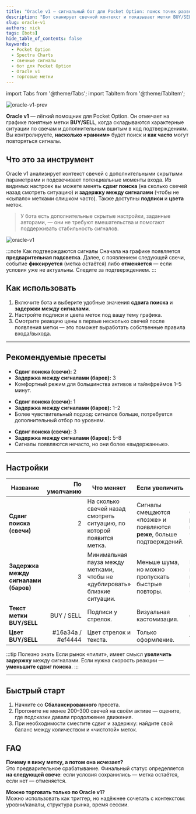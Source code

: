 ```yaml
---
title: "Oracle v1 — сигнальный бот для Pocket Option: поиск точек разворота BUY/SELL"
description: "Бот сканирует свечной контекст и показывает метки BUY/SELL. Пользователь управляет сдвигом поиска и паузой между сигналами, а также подписями и цветами. Подходит для новичков."
slug: oracle-v1
authors: nick
tags: [bots]
hide_table_of_contents: false
keywords:
  - Pocket Option
  - Spectra Charts
  - свечные сигналы
  - бот для Pocket Option
  - Oracle v1
  - торговые метки
---
```


import Tabs from '@theme/Tabs';
import TabItem from '@theme/TabItem';

![oracle-v1-prev](/img/blog/oracle-v1-prev.png)

**Oracle v1** — лёгкий помощник для Pocket Option. Он отмечает на графике понятные метки **BUY/SELL**, когда складываются характерные ситуации по свечам и дополнительным вшитым в код подтверждениям. Вы контролируете, **насколько «ранним»** будет поиск и **как часто** могут повторяться сигналы.
<!-- truncate -->

## Что это за инструмент

Oracle v1 анализирует контекст свечей с дополнительными скрытыми параметрами и подсвечивает потенциальные моменты входа. Из видимых настроек вы можете менять **сдвиг поиска** (на сколько свечей назад смотреть ситуацию) и **задержку между сигналами** (чтобы не «сыпало» метками слишком часто). Также доступны **подписи** и **цвета** меток.

> У бота есть дополнительные скрытые настройки, заданные авторами, — они не требуют вмешательства и помогают поддерживать стабильность сигналов.

![oracle-v1](/img/blog/oracle-v1.png)

:::note Как подтверждаются сигналы
Сначала на графике появляется **предварительная подсветка**. Далее, с появлением следующей свечи, событие **фиксируется** (метка остаётся) либо **отменяется** — если условия уже не актуальны. Следите за подтверждением.
:::

## Как использовать

1. Включите бота и выберите удобные значения **сдвига поиска** и **задержки между сигналами**.  
2. Настройте подписи и цвета меток под вашу тему графика.  
3. Смотрите реакцию цены в первые несколько свечей после появления метки — это поможет выработать собственные правила входа/выхода.

---

## Рекомендуемые пресеты

<Tabs groupId="oracle-presets" defaultValue="balanced" queryString>
  <TabItem value="balanced" label="Сбалансированный">
    <ul>
      <li><strong>Сдвиг поиска (свечи):</strong> 2</li>
      <li><strong>Задержка между сигналами (баров):</strong> 3</li>
      <li>Комфортный режим для большинства активов и таймфреймов 1–5 минут.</li>
    </ul>
  </TabItem>

  <TabItem value="early" label="Ранний">
    <ul>
      <li><strong>Сдвиг поиска (свечи):</strong> 1</li>
      <li><strong>Задержка между сигналами (баров):</strong> 1–2</li>
      <li>Более чувствительный подход: сигналов больше, потребуется дополнительный отбор по уровням.</li>
    </ul>
  </TabItem>

  <TabItem value="rare" label="Редкий">
    <ul>
      <li><strong>Сдвиг поиска (свечи):</strong> 3</li>
      <li><strong>Задержка между сигналами (баров):</strong> 5–8</li>
      <li>Сигналы появляются нечасто, но они более «выдержанные».</li>
    </ul>
  </TabItem>
</Tabs>

---

## Настройки

| Название | По умолчанию | Что меняет | Если увеличить | Если уменьшить |
| --- | ---:| --- | --- | --- |
| **Сдвиг поиска (свечи)** | 2 | На сколько свечей назад смотреть ситуацию, по которой появится метка. | Сигналы смещаются «позже» и появляются **реже**, больше подтверждений. | Становятся **раньше** и **чаще**, выше чувствительность. |
| **Задержка между сигналами (баров)** | 3 | Минимальная пауза между метками, чтобы не «дублировать» близкие ситуации. | Меньше шума, но можно пропускать быстрые повторы. | Больше меток подряд, удобно в импульсах, но риск «сыпучести». |
| **Текст метки BUY/SELL** | BUY / SELL | Подписи у стрелок. | Визуальная кастомизация. | — |
| **Цвет BUY/SELL** | #16a34a / #ef4444 | Цвет стрелок и текста. | Только оформление. | — |

:::tip Полезно знать
Если рынок «пилит», имеет смысл **увеличить задержку** между сигналами. Если нужна скорость реакции — **уменьшите сдвиг поиска**.
:::

---

## Быстрый старт

1. Начните со **Сбалансированного** пресета.  
2. Прогоните не менее 200–300 свечей на своём активе — оцените, где подсказки давали продолжение движения.  
3. При необходимости сместите сдвиг и задержку: найдите свой баланс между количеством и «чистотой» меток.

## FAQ

**Почему я вижу метку, а потом она исчезает?**  
Это предварительное срабатывание. Финальный статус определяется **на следующей свече**: если условия сохранились — метка остаётся, если нет — отменяется.

**Можно торговать только по Oracle v1?**  
Можно использовать как триггер, но надёжнее сочетать с контекстом: уровни/каналы, структура рынка, время сессии.

